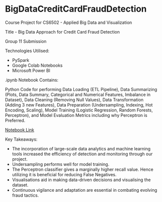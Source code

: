 # BigDataCreditCardFraudDetection

Course Project for CS6502 - Applied Big Data and Visualization

Title - Big Data Approach for Credit Card Fraud Detection

Group 11 Submission

Technologies Utilised:
- PySpark
- Google Colab Notebooks
- Microsoft Power BI

.ipynb Notebook Contains:

Python Code for performing Data Loading (ETL Pipeline), Data Summarizing (Plots, Data Summary, Categorical and Numerical Features, Imbalance in Dataset), Data Cleaning (Removing Null Values), Data Transformation (Adding 3 new Features), Data Preparation (Undersampling, Indexing, Hot Encoding, Scaling), Model Training (Logistic Regression, Random Forests, Perceptron), and Model Evaluation Metrics including why Perceptron is Preferred. 

[Notebook Link](/Big_Data_project.ipynb)

Key Takeaways:
 - The incorporation of large-scale data analytics and machine learning tools increased the efficiency of detection and monitoring through our project. 
 - Undersampling performs well for model training. 
 - The Perceptron classifier gives a marginally higher recall value. Hence utilizing it is beneficial for reducing False Negatives. 
 - Visualisations aid in making data-driven decisions and visualising the dataset. 
 - Continuous vigilance and adaptation are essential in combating evolving fraud tactics. 
